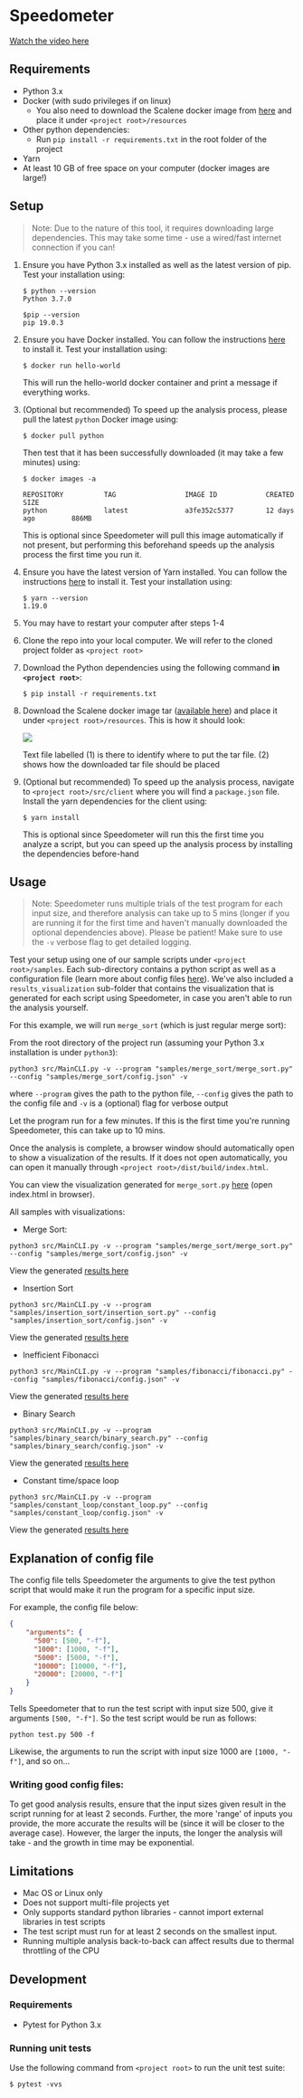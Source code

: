 # Speedometer

[Watch the video here](https://drive.google.com/file/d/1Sw31UE2h0gWIgypsrU14E9wYE4hArfLq/view)

## Requirements

- Python 3.x
- Docker (with sudo privileges if on linux)
    - You also need to download the Scalene docker image from [here](https://drive.google.com/file/d/11ToQiG0ONLSz_8-D3dS5OLkXvDHIZyJC/view?usp=sharing) and place it under `<project root>/resources`
- Other python dependencies:
    - Run `pip install -r requirements.txt` in the root folder of the project
- Yarn
- At least 10 GB of free space on your computer (docker images are large!)

## Setup

> Note: Due to the nature of this tool, it requires downloading large dependencies. This may take some time - use a wired/fast internet connection if you can!

1. Ensure you have Python 3.x installed as well as the latest version of pip. Test your installation using:

    ```shell
    $ python --version
    Python 3.7.0
    
    $pip --version
    pip 19.0.3
    ```
    
2. Ensure you have Docker installed. You can follow the instructions [here](https://docs.docker.com/get-docker/) to install it. Test your installation using:

    ```shell
    $ docker run hello-world
    ```
    This will run the hello-world docker container and print a message if everything works.
    
3. (Optional but recommended) To speed up the analysis process, please pull the latest `python` Docker image using:

    ```shell
    $ docker pull python
    ```
    
    Then test that it has been successfully downloaded (it may take a few minutes) using:
    
    ```shell
    $ docker images -a
    
    REPOSITORY          TAG                 IMAGE ID            CREATED             SIZE
    python              latest              a3fe352c5377        12 days ago         886MB
    ```
    
    This is optional since Speedometer will pull this image automatically if not present, but performing this beforehand speeds up the analysis process the first time you run it.

4. Ensure you have the latest version of Yarn installed. You can follow the instructions [here](https://classic.yarnpkg.com/en/docs/getting-started) to install it. Test your installation using:

    ```shell
    $ yarn --version
    1.19.0 
    ```
    
5. You may have to restart your computer after steps 1-4

6. Clone the repo into your local computer. We will refer to the cloned project folder as `<project root>`
7. Download the Python dependencies using the following command **in `<project root>`**:

    ```shell
    $ pip install -r requirements.txt
    ```

7. Download the Scalene docker image tar ([available here](https://drive.google.com/file/d/11ToQiG0ONLSz_8-D3dS5OLkXvDHIZyJC/view?usp=sharing)) and place it under `<project root>/resources`. This is how it should look:

    ![](docs/images/scalene_tar_location.jpg)
    
    Text file labelled (1) is there to identify where to put the tar file.
    (2) shows how the downloaded tar file should be placed
    
8. (Optional but recommended) To speed up the analysis process, navigate to `<project root>/src/client` where you will find a `package.json` file. Install the yarn dependencies for the client using:

    ```shell
    $ yarn install
    ```
    
    This is optional since Speedometer will run this the first time you analyze a script, but you can speed up the analysis process by installing the dependencies before-hand

## Usage

> Note: Speedometer runs multiple trials of the test program for each input size, and therefore analysis can take up to 5 mins (longer if you are running it for the first time and haven't manually downloaded the optional dependencies above). Please be patient! Make sure to use the `-v` verbose flag to get detailed logging.

Test your setup using one of our sample scripts under `<project root>/samples`. Each sub-directory contains a python script as well as a configuration file (learn more about config files [here](#explanation-of-config-file)). We've also included a `results_visualization` sub-folder that contains the visualization that is generated for each script using Speedometer, in case you aren't able to run the analysis yourself.

For this example, we will run `merge_sort` (which is just regular merge sort):

From the root directory of the project run (assuming your Python 3.x installation is under `python3`):

```shell
python3 src/MainCLI.py -v --program "samples/merge_sort/merge_sort.py" --config "samples/merge_sort/config.json" -v
```

where `--program` gives the path to the python file, `--config` gives the path to the config file and `-v` is a (optional) flag for verbose output

Let the program run for a few minutes. If this is the first time you're running Speedometer, this can take up to 10 mins.

Once the analysis is complete, a browser window should automatically open to show a visualization of the results. If it does not open automatically, you can open it manually through `<project root>/dist/build/index.html`. 

You can view the visualization generated for `merge_sort.py` [here](samples/merge_sort/results_visualization) (open index.html in browser).

All samples with visualizations:

- Merge Sort:

```shell
python3 src/MainCLI.py -v --program "samples/merge_sort/merge_sort.py" --config "samples/merge_sort/config.json" -v
```

View the generated [results here](samples/merge_sort/results_visualization)

- Insertion Sort

```shell
python3 src/MainCLI.py -v --program "samples/insertion_sort/insertion_sort.py" --config "samples/insertion_sort/config.json" -v
```

View the generated [results here](samples/insertion_sort/results_visualization)


- Inefficient Fibonacci

```shell
python3 src/MainCLI.py -v --program "samples/fibonacci/fibonacci.py" --config "samples/fibonacci/config.json" -v
```

View the generated [results here](samples/fibonacci/results_visualization)


- Binary Search

```shell
python3 src/MainCLI.py -v --program "samples/binary_search/binary_search.py" --config "samples/binary_search/config.json" -v
```

View the generated [results here](samples/binary_search/results_visualization)


- Constant time/space loop

```shell
python3 src/MainCLI.py -v --program "samples/constant_loop/constant_loop.py" --config "samples/constant_loop/config.json" -v
```

View the generated [results here](samples/constant_loop/results_visualization)


## Explanation of config file

The config file tells Speedometer the arguments to give the test python script that would make it run the program for a specific input size.

For example, the config file below:

```json
{
    "arguments": {
      "500": [500, "-f"],
      "1000": [1000, "-f"],
      "5000": [5000, "-f"],
      "10000": [10000, "-f"],
      "20000": [20000, "-f"]
    }
}
```

Tells Speedometer that to run the test script with input size 500, give it arguments `[500, "-f"]`. So the test script would be run as follows:

```shell
python test.py 500 -f
```

Likewise, the arguments to run the script with input size 1000 are `[1000, "-f"]`, and so on...

### Writing good config files:

To get good analysis results, ensure that the input sizes given result in the script running for at least 2 seconds. Further, the more 'range' of inputs you provide, the more accurate the results will be (since it will be closer to the average case). However, the larger the inputs, the longer the analysis will take - and the growth in time may be exponential.

## Limitations

* Mac OS or Linux only
* Does not support multi-file projects yet
* Only supports standard python libraries - cannot import external libraries in test scripts
* The test script must run for at least 2 seconds on the smallest input.
* Running multiple analysis back-to-back can affect results due to thermal throttling of the CPU

## Development

### Requirements

* Pytest for Python 3.x

### Running unit tests

Use the following command from `<project root>` to run the unit test suite:

```shell
$ pytest -vvs
```

